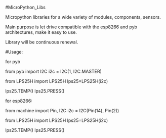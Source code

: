 #MicroPython_Libs

Micropython libraries for a wide variety of modules, components, sensors.

Main purpose is let drive compatible with the esp8266 and pyb architectures, make it easy to use.

Library will be continuous renewal.



#Usage:

for pyb

from pyb import I2C
i2c = I2C(1, I2C.MASTER)

from LPS25H import LPS25H
lps25=LPS25H(i2c)

lps25.TEMP()
lps25.PRESS()


for esp8266:

from machine import Pin, I2C
i2c = I2C(Pin(14), Pin(2))

from LPS25H import LPS25H
lps25=LPS25H(i2c)

lps25.TEMP()
lps25.PRESS()
